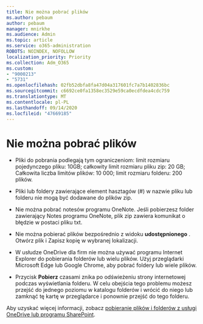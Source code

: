 ```yaml
---
title: Nie można pobrać plików
ms.author: pebaum
author: pebaum
manager: mnirkhe
ms.audience: Admin
ms.topic: article
ms.service: o365-administration
ROBOTS: NOINDEX, NOFOLLOW
localization_priority: Priority
ms.collection: Adm_O365
ms.custom:
- "9000213"
- "5731"
ms.openlocfilehash: 02fb52dbfa8fa47d04a317601fc7a7b1402836bc
ms.sourcegitcommit: c6692ce0fa1358ec3529e59ca0ecdfdea4cdc759
ms.translationtype: MT
ms.contentlocale: pl-PL
ms.lasthandoff: 09/14/2020
ms.locfileid: "47669185"
---
```

# <a name="unable-to-download-files"></a>Nie można pobrać plików

- Pliki do pobrania podlegają tym ograniczeniom: limit rozmiaru pojedynczego pliku: 10GB; całkowity limit rozmiaru pliku zip: 20 GB; Całkowita liczba limitów plików: 10 000; limit rozmiaru folderu: 200 plików.
- Pliki lub foldery zawierające element hasztagów (#) w nazwie pliku lub folderu nie mogą być dodawane do plików zip.  
    
- Nie można pobrać notesów programu OneNote. Jeśli pobierzesz folder zawierający Notes programu OneNote, plik zip zawiera komunikat o błędzie w postaci pliku txt.  
    
- Nie można pobierać plików bezpośrednio z widoku **udostępnionego**  . Otwórz plik i Zapisz kopię w wybranej lokalizacji.  
    
- W usłudze OneDrive dla firm nie można używać programu Internet Explorer do pobierania folderów lub wielu plików. Użyj przeglądarki Microsoft Edge lub Google Chrome, aby pobrać foldery lub wiele plików.  
    
- Przycisk **Pobierz** czasami znika po odświeżeniu strony internetowej podczas wyświetlania folderu. W celu obejścia tego problemu możesz przejść do jednego poziomu w katalogu folderów i wrócić do niego lub zamknąć tę kartę w przeglądarce i ponownie przejść do tego folderu.  
    
Aby uzyskać więcej informacji, zobacz [pobieranie plików i folderów z usługi OneDrive lub programu SharePoint](https://support.office.com/article/download-files-and-folders-from-onedrive-or-sharepoint-5c7397b7-19c7-4893-84fe-d02e8fa5df05).